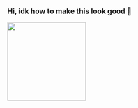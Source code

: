 ### Hi, idk how to make this look good 👋

<img height="180em" src="https://github-readme-stats.vercel.app/api?username=Hallis1221&show_icons=true&hide_border=true&&count_private=true&include_all_commits=true" />

<!--
**Hallis1221/Hallis1221** is a ✨ _special_ ✨ repository because its `README.md` (this file) appears on your GitHub profile.

Here are some ideas to get you started:

- 🔭 I’m currently working on ...
- 🌱 I’m currently learning ...
- 👯 I’m looking to collaborate on ...
- 🤔 I’m looking for help with ...
- 💬 Ask me about ...
- 📫 How to reach me: ...
- 😄 Pronouns: ...
- ⚡ Fun fact: ...
-->
